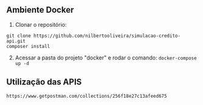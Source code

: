 ## Ambiente Docker

1. Clonar o repositório:
  ```
 git clone https://github.com/nilbertooliveira/simulacao-credito-api.git
 composer install
 ```
2. Acessar a pasta do projeto "docker" e rodar o comando:
	`docker-compose up -d`

## Utilização das APIS
`https://www.getpostman.com/collections/256f18e27c13afeed675`
